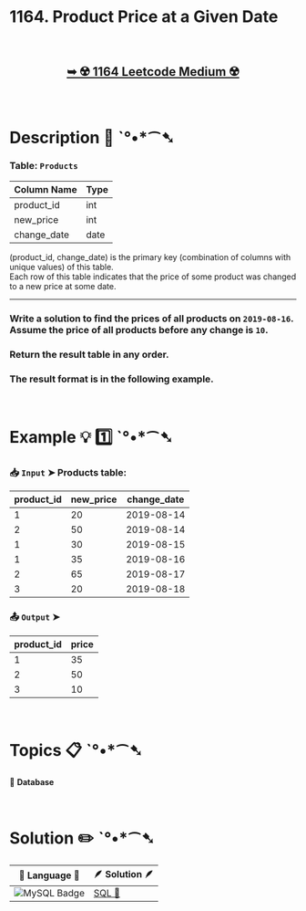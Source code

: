 # 1164. Product Price at a Given Date

</br>

<h2 align="center"> 

<a href="https://leetcode.com/problems/product-price-at-a-given-date/description/?envType=study-plan-v2&envId=top-sql-50"><strong>➥ ☢️ 1164 Leetcode Medium ☢️</strong></a>
</h2>

</br>

# Description 📜 ˋ°•*⁀➷

### Table: `Products`

| Column Name   | Type    |
|---------------|---------|
| product_id    | int     |
| new_price     | int     |
| change_date   | date    |

(product_id, change_date) is the primary key (combination of columns with unique values) of this table.</br>
Each row of this table indicates that the price of some product was changed to a new price at some date.

---

### Write a solution to find the prices of all products on `2019-08-16`. Assume the price of all products before any change is `10`.

### Return the result table in any order.

### The result format is in the following example.

</br>

# Example 💡 1️⃣ ˋ°•*⁀➷

  ### 📥 `Input`  ➤ Products table:

| product_id | new_price | change_date |
| ---------- | --------- | ----------- |
| 1          | 20        | 2019-08-14  |
| 2          | 50        | 2019-08-14  |
| 1          | 30        | 2019-08-15  |
| 1          | 35        | 2019-08-16  |
| 2          | 65        | 2019-08-17  |
| 3          | 20        | 2019-08-18  |

  ### 📤 `Output`  ➤

| product_id | price |
| ---------- | ----- |
| 1          | 35    |
| 2          | 50    |
| 3          | 10    |

</br>

# Topics 📋 ˋ°•*⁀➷

🔸 **Database**  </br>

</br>

# Solution ✏️ ˋ°•*⁀➷

| 📒 Language 📒  | 🪶 Solution 🪶 |
| ------------- | ------------- |
|  ![MySQL Badge](https://img.shields.io/badge/MySQL-4479A1?logo=mysql&logoColor=fff&style=for-the-badge)  | [SQL 🕍]() |